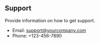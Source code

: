 ## Support

Provide information on how to get support.

- Email: support@yourcompany.com
- Phone: +123-456-7890
